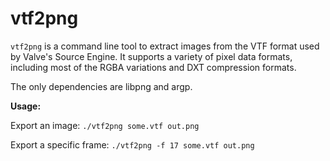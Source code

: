 vtf2png
=======

`vtf2png` is a command line tool to extract images from the VTF format used by
Valve's Source Engine. It supports a variety of pixel data formats, including
most of the RGBA variations and DXT compression formats.

The only dependencies are libpng and argp.

**Usage:**

Export an image: `./vtf2png some.vtf out.png`

Export a specific frame: `./vtf2png -f 17 some.vtf out.png`
